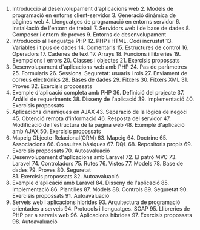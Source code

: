 1. Introducció al desenvolupament d'aplicacions web
	2. Models de programació en entorns client-servidor
	3. Generació dinàmica de pàgines web
	4. Llenguatges de programació en entorns servidor
	6. Instal·lació de l'entorn de treball
	7. Servidors web i de base de dades
	8. Composer i entorn de proves
	9. Entorns de desenvolupament
11. Introducció al llenguatge PHP
	12. PHP i HTML. Codi incrustat
	13. Variables i tipus de dades
	14. Comentaris
	15. Estructures de control
	16. Operadors
	17. Cadenes de text
	17. Arrays
	18. Funcions i llibreries
	19. Exempcions i errors
	20. Classes i objectes
	21. Exercisis propossats
23. Desenvolupament d'aplicacions web amb PHP
	24. Pas de paràmetres
	25. Formularis
	26. Sessions. Seguretat: usuaris i rols
	27. Enviament de correus electrònics
	28. Bases de dades 
	29. Fitxers
	30. Fitxers XML
	31. Proves
	32. Exercisis propossats
35. Exemple d'aplicació completa amb PHP
	36. Definició del projecte
	37. Anàlisi de requeriments
	38. Disseny de l'aplicació
	39. Implementació
	40. Exercisis propossats
42. Aplicacions dinàmiques en AJAX
	43. Separació de la lògica de negoci
	45. Obtenció remota d'informació
	46. Resposta del servidor
	47. Modificació de l'estructura de la pàgina web
	48. Exemple d'aplicació amb AJAX
	50. Exercisis propossats
62. Mapeig Objecte-Relacional(ORM)
	63. Mapeig
	64. Doctrine
	65. Associacions
	66. Consultes bàsiques
	67. DQL
	68. Repositoris propis
	69. Exercisis propossats
	70. Autoavaluació 	
71. Desenvolupament d'aplicacions amb Laravel
	72. El patró MVC
	73. Laravel
	74. Controladors
	75. Rutes
	76. Vistes
	77. Models
	78. Base de dades
	79. Proves
	80. Seguretat	
	81. Exercisis propossats
	82. Autoavaluació
83. Exemple d'aplicació amb Laravel
	84. Disseny de l'aplicació
	85. Implementació
	86. Plantilles
	87. Models
	88. Controls
	89. Seguretat
	90. Exercisis propossats
	91. Autoavaluació
92. Serveis web i aplicacions hibrides
	93. Arquitectura de programació orientades a serveis
	94. Protocols i llenguatges. SOAP
	95. Llibreries de PHP per a serveis web
	96. Aplicacions híbrides
	97. Exercisis propossats
	98. Autoavaluació	      	   
	 	   		 	